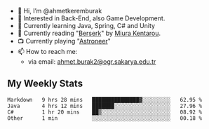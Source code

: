 - 👋 Hi, I’m @ahmetkeremburak
- 👀 Interested in Back-End, also Game Development.
- 🌱 Currently learning Java, Spring, C# and Unity
- :book: Currently reading "[Berserk](https://en.wikipedia.org/wiki/Berserk_(manga))" by [Miura Kentarou](https://en.wikipedia.org/wiki/Kentaro_Miura).
- :tv: Currently playing "[Astroneer](https://en.wikipedia.org/wiki/Astroneer)"
- 📫 How to reach me:  
  - via email: ahmet.burak2@ogr.sakarya.edu.tr
<!---
- 💞️ I’m looking to collaborate on ...
--->

<!---
ahmetkeremburak/ahmetkeremburak is a ✨ special ✨ repository because its `README.md` (this file) appears on your GitHub profile.
You can click the Preview link to take a look at your changes.
--->
## My Weekly Stats
<!--START_SECTION:waka-->

```text
Markdown   9 hrs 28 mins   ███████████████▓░░░░░░░░░   62.95 %
Java       4 hrs 12 mins   ███████░░░░░░░░░░░░░░░░░░   27.96 %
C#         1 hr 20 mins    ██▒░░░░░░░░░░░░░░░░░░░░░░   08.92 %
Other      1 min           ░░░░░░░░░░░░░░░░░░░░░░░░░   00.18 %
```

<!--END_SECTION:waka-->
